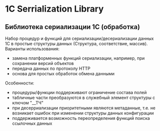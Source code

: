 ﻿# 1C Serrialization Library
## Библиотека сериализации 1С (обработка)

Набор процедур и функций для сериализации/десериализации данных 1С в простые структуры данных (Структура, соответствие, массив).
Варианты использования:
- замена платформенных функций сериализации, например, при сохранении версий объектов
- передача данных по протоколу HTTP
- основа для простых обработок обмена данными

Особенности:
- процедуры/функции поддерживают ограничение состава полей
- табличные части преобразуются в служебный элемент структуры с ключом "__ТЧ"
- при десерриализации приоритетными являются метаданные, т.е. не возникает ошибок при изменении структуры данных конфигурации
- поддерживается возможность переопределения функций поиска ссылочных данных

